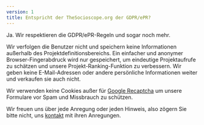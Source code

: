 ```yaml
---
version: 1
title: Entspricht der TheSocioscope.org der GDPR/ePR?
---
```


Ja. Wir respektieren die GDPR/ePR-Regeln und sogar noch mehr.

Wir verfolgen die Benutzer nicht und speichern keine Informationen außerhalb des Projektdefinitionsbereichs. Ein einfacher und anonymer Browser-Fingerabdruck wird nur gespeichert, um eindeutige Projektaufrufe zu schätzen und unsere Projekt-Ranking-Funktion zu verbessern. Wir geben keine E-Mail-Adressen oder andere persönliche Informationen weiter und verkaufen sie auch nicht.

Wir verwenden keine Cookies außer für [Google Recaptcha](https://en.wikipedia.org/wiki/ReCAPTCHA) um unsere Formulare vor Spam und Missbrauch zu schützen.

Wir freuen uns über jede Anregung oder jeden Hinweis, also zögern Sie bitte nicht, uns <a style="text-decoration: underline;">kontakt</a> mit ihren Anregungen.

